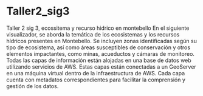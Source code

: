 # Taller2_sig3
Taller 2 sig 3, ecossitema y recurso hidrico en montebello
En el siguiente visualizador, se aborda la temática de los ecosistemas y los recursos hídricos presentes en Montebello. Se incluyen zonas identificadas según su tipo de ecosistema, así como áreas susceptibles de conservación y otros elementos impactantes, como minas, acueductos y cámaras de monitoreo. Todas las capas de información están alojadas en una base de datos web utilizando servicios de AWS. Estas capas están conectadas a un GeoServer en una máquina virtual dentro de la infraestructura de AWS. Cada capa cuenta con metadatos correspondientes para facilitar la comprensión y gestión de los datos.
